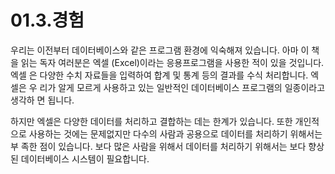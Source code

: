 # 01.3.경험 
우리는 이전부터 데이터베이스와 같은 프로그램 환경에 익숙해져 있습니다. 아마 이 책을 읽는 독자 여러분은 엑셀 (Excel)이라는 응용프로그램을 사용한 적이 있을 것입니다. 엑셀 은 다양한 수치 자료들을 입력하여 합계 및 통계 등의 결과를 수식 처리합니다. 엑셀은 우 리가 알게 모르게 사용하고 있는 일반적인 데이터베이스 프로그램의 일종이라고 생각하 면 됩니다.  

하지만 엑셀은 다양한 데이터를 처리하고 결합하는 데는 한계가 있습니다. 또한 개인적으로 사용하는 것에는 문제없지만 다수의 사람과 공용으로 데이터를 처리하기 위해서는 부 족한 점이 있습니다. 보다 많은 사람을 위해서 데이터를 처리하기 위해서는 보다 향상된 데이터베이스 시스템이 필요합니다.  
